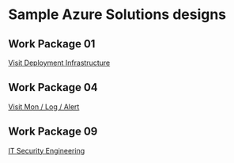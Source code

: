 # Sample Azure Solutions designs

## Work Package 01

[Visit Deployment Infrastructure](./FileShare/Readme.md)


## Work Package 04

[Visit Mon / Log / Alert](./VMMonitoring/Readme.md)

## Work Package 09

[IT Security Engineering](./Boundary/Readme.md)
